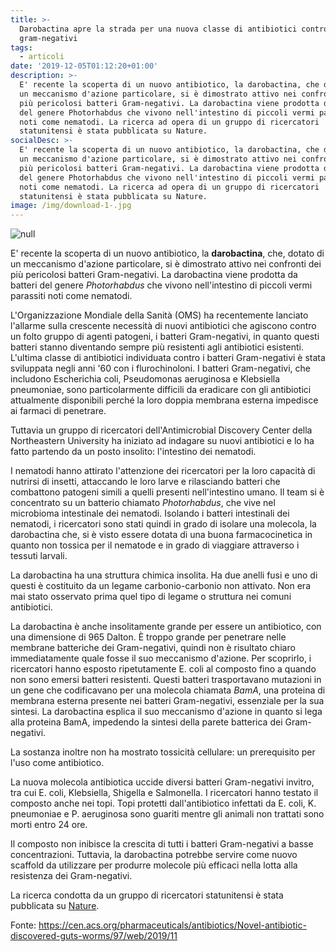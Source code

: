 ```yaml
---
title: >-
  Darobactina apre la strada per una nuova classe di antibiotici contro i
  gram-negativi
tags:
  - articoli
date: '2019-12-05T01:12:20+01:00'
description: >-
  E' recente la scoperta di un nuovo antibiotico, la darobactina, che dotato di
  un meccanismo d'azione particolare, si è dimostrato attivo nei confronti dei
  più pericolosi batteri Gram-negativi. La darobactina viene prodotta da batteri
  del genere Photorhabdus che vivono nell'intestino di piccoli vermi parassiti
  noti come nematodi. La ricerca ad opera di un gruppo di ricercatori
  statunitensi è stata pubblicata su Nature.
socialDesc: >-
  E' recente la scoperta di un nuovo antibiotico, la darobactina, che dotato di
  un meccanismo d'azione particolare, si è dimostrato attivo nei confronti dei
  più pericolosi batteri Gram-negativi. La darobactina viene prodotta da batteri
  del genere Photorhabdus che vivono nell'intestino di piccoli vermi parassiti
  noti come nematodi. La ricerca ad opera di un gruppo di ricercatori
  statunitensi è stata pubblicata su Nature.
image: /img/download-1-.jpg
---
```

![null](/img/download-1-.jpg)

E' recente la scoperta di un nuovo antibiotico, la **darobactina**, che, dotato di un meccanismo d'azione particolare, si è dimostrato attivo nei confronti dei più pericolosi batteri Gram-negativi. La darobactina viene prodotta da batteri del genere _Photorhabdus_ che vivono nell'intestino di piccoli vermi parassiti noti come nematodi. 

L'Organizzazione Mondiale della Sanità (OMS) ha recentemente lanciato l'allarme sulla crescente necessità di nuovi antibiotici che agiscono contro un folto gruppo di agenti patogeni, i batteri Gram-negativi, in quanto questi batteri stanno diventando sempre più resistenti agli antibiotici esistenti. L'ultima classe di antibiotici individuata contro i batteri Gram-negativi è stata sviluppata negli anni '60 con i flurochinoloni. I batteri Gram-negativi, che includono Escherichia coli, Pseudomonas aeruginosa e Klebsiella pneumoniae, sono particolarmente difficili da eradicare con gli antibiotici attualmente disponibili perché la loro doppia membrana esterna impedisce ai farmaci di penetrare.

Tuttavia un gruppo di ricercatori dell'Antimicrobial Discovery Center della Northeastern University ha iniziato ad indagare su nuovi antibiotici e lo ha fatto partendo da un posto insolito: l'intestino dei nematodi. 

I nematodi hanno attirato l'attenzione dei ricercatori per la loro capacità di nutrirsi di insetti, attaccando le loro larve e rilasciando batteri che combattono patogeni simili a quelli presenti nell'intestino umano. Il team si è concentrato su un batterio chiamato _Photorhabdus_, che vive nel microbioma intestinale dei nematodi. Isolando i batteri intestinali dei nematodi, i ricercatori sono stati quindi in grado di isolare una molecola, la darobactina che, si è visto essere dotata di una buona farmacocinetica in quanto non tossica per il nematode e in grado di viaggiare attraverso i tessuti larvali. 

La darobactina ha una struttura chimica insolita. Ha due anelli fusi e uno di questi è costituito da un legame carbonio-carbonio non attivato. Non era mai stato osservato prima quel tipo di legame o struttura nei comuni antibiotici.

La darobactina è anche insolitamente grande per essere un antibiotico, con una dimensione di 965 Dalton. È troppo grande per penetrare nelle membrane batteriche dei Gram-negativi, quindi non è risultato chiaro immediatamente quale fosse il suo meccanismo d'azione. Per scoprirlo, i ricercatori hanno esposto ripetutamente E. coli al composto fino a quando non sono emersi batteri resistenti. Questi batteri trasportavano mutazioni in un gene che codificavano per una molecola chiamata _BamA_, una proteina di membrana esterna presente nei batteri Gram-negativi, essenziale per la sua sintesi. La darobactina esplica il suo meccanismo d'azione in quanto si lega alla proteina BamA, impedendo la sintesi della parete batterica dei Gram-negativi. 

La sostanza inoltre non ha mostrato tossicità cellulare: un prerequisito per l'uso come antibiotico. 

La nuova molecola antibiotica uccide diversi batteri Gram-negativi in ​​vitro, tra cui E. coli, Klebsiella, Shigella e Salmonella. I ricercatori hanno testato il composto anche nei topi. Topi protetti dall'antibiotico infettati da E. coli, K. pneumoniae e P. aeruginosa sono guariti mentre gli animali non trattati sono morti entro 24 ore.

Il composto non inibisce la crescita di tutti i batteri Gram-negativi a basse concentrazioni. Tuttavia, la darobactina potrebbe servire come nuovo scaffold da utilizzare per produrre molecole più efficaci nella lotta alla resistenza dei Gram-negativi.

La ricerca condotta da un gruppo di ricercatori statunitensi è stata pubblicata su [Nature](https://www.nature.com/articles/s41586-019-1791-1).

Fonte: https://cen.acs.org/pharmaceuticals/antibiotics/Novel-antibiotic-discovered-guts-worms/97/web/2019/11
